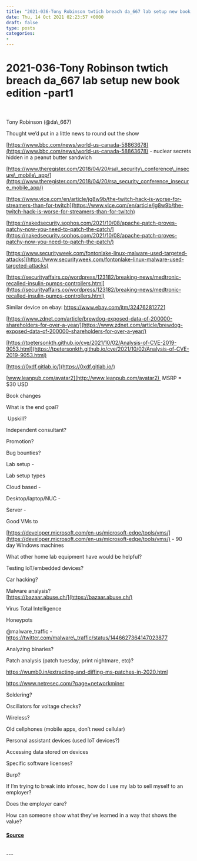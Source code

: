 ```yaml
---
title: "2021-036-Tony Robinson twtich breach da_667 lab setup new book edition -part1"
date: Thu, 14 Oct 2021 02:23:57 +0000
draft: false
type: posts
categories: 
- 
---
```

# 2021-036-Tony Robinson twtich breach da_667 lab setup new book edition -part1

<br/>

<br/>
Tony Robinson (@da\_667)

Thought we’d put in a little news to round out the show

[https://www.bbc.com/news/world-us-canada-58863678](https://www.bbc.com/news/world-us-canada-58863678) \- nuclear secrets hidden in a peanut butter sandwich

[https://www.theregister.com/2018/04/20/rsa\_security\_conference\_insecure\_mobile\_app/](https://www.theregister.com/2018/04/20/rsa_security_conference_insecure_mobile_app/)

[https://www.vice.com/en/article/jg8w9b/the-twitch-hack-is-worse-for-streamers-than-for-twitch](https://www.vice.com/en/article/jg8w9b/the-twitch-hack-is-worse-for-streamers-than-for-twitch)

[https://nakedsecurity.sophos.com/2021/10/08/apache-patch-proves-patchy-now-you-need-to-patch-the-patch/](https://nakedsecurity.sophos.com/2021/10/08/apache-patch-proves-patchy-now-you-need-to-patch-the-patch/)

[https://www.securityweek.com/fontonlake-linux-malware-used-targeted-attacks](https://www.securityweek.com/fontonlake-linux-malware-used-targeted-attacks)

[https://securityaffairs.co/wordpress/123182/breaking-news/medtronic-recalled-insulin-pumps-controllers.html](https://securityaffairs.co/wordpress/123182/breaking-news/medtronic-recalled-insulin-pumps-controllers.html)

Similar device on ebay: https://www.ebay.com/itm/324762812721

[https://www.zdnet.com/article/brewdog-exposed-data-of-200000-shareholders-for-over-a-year/](https://www.zdnet.com/article/brewdog-exposed-data-of-200000-shareholders-for-over-a-year/)

[https://tpetersonkth.github.io/cve/2021/10/02/Analysis-of-CVE-2019-9053.html](https://tpetersonkth.github.io/cve/2021/10/02/Analysis-of-CVE-2019-9053.html)

[https://0xdf.gitlab.io/](https://0xdf.gitlab.io/)

[www.leanpub.com/avatar2](http://www.leanpub.com/avatar2)  MSRP = $30 USD

Book changes

What is the end goal?

 Upskill?

Independent consultant?

Promotion?

Bug bounties?

Lab setup - 

Lab setup types

Cloud based - 

Desktop/laptop/NUC - 

Server - 

Good VMs to  

[https://developer.microsoft.com/en-us/microsoft-edge/tools/vms/](https://developer.microsoft.com/en-us/microsoft-edge/tools/vms/) \- 90 day WIndows machines

What other home lab equipment have would be helpful?  
  
Testing IoT/embedded devices?

Car hacking?

Malware analysis?  
[https://bazaar.abuse.ch/](https://bazaar.abuse.ch/)

Virus Total Intelligence

Honeypots

@malware\_traffic - https://twitter.com/malware\_traffic/status/1446627364147023877

Analyzing binaries?

Patch analysis (patch tuesday, print nightmare, etc)?

https://wumb0.in/extracting-and-diffing-ms-patches-in-2020.html

https://www.netresec.com/?page=networkminer

Soldering?

Oscillators for voltage checks?

Wireless?

Old cellphones (mobile apps, don’t need cellular)

Personal assistant devices (used IoT devices?)

Accessing data stored on devices

Specific software licenses? 

Burp?

If I’m trying to break into infosec, how do I use my lab to sell myself to an employer?

Does the employer care? 

How can someone show what they’ve learned in a way that shows the value?

#### [Source](http://brakeingsecurity.com/2021-036-tony-robinson-twtich-breach-da_667-lab-setup-new-book-edition-part1)

<br/>
---
